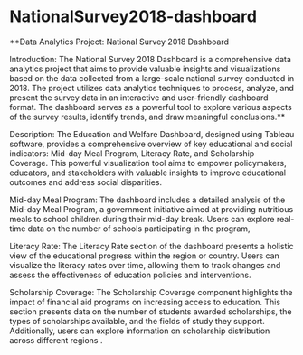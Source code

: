 # NationalSurvey2018-dashboard
**Data Analytics Project: National Survey 2018 Dashboard

Introduction:
The National Survey 2018 Dashboard is a comprehensive data analytics project that aims to provide valuable insights and visualizations based on the data collected from a large-scale national survey conducted in 2018. The project utilizes data analytics techniques to process, analyze, and present the survey data in an interactive and user-friendly dashboard format. The dashboard serves as a powerful tool to explore various aspects of the survey results, identify trends, and draw meaningful conclusions.**

Description:
The Education and Welfare Dashboard, designed using Tableau software, provides a comprehensive overview of key educational and social indicators: Mid-day Meal Program, Literacy Rate, and Scholarship Coverage. This powerful visualization tool aims to empower policymakers, educators, and stakeholders with valuable insights to improve educational outcomes and address social disparities.

Mid-day Meal Program:
The dashboard includes a detailed analysis of the Mid-day Meal Program, a government initiative aimed at providing nutritious meals to school children during their mid-day break. Users can explore real-time data on the number of schools participating in the program, 

Literacy Rate:
The Literacy Rate section of the dashboard presents a holistic view of the educational progress within the region or country. Users can visualize the literacy rates over time, allowing them to track changes and assess the effectiveness of education policies and interventions.

Scholarship Coverage:
The Scholarship Coverage component highlights the impact of financial aid programs on increasing access to education. This section presents data on the number of students awarded scholarships, the types of scholarships available, and the fields of study they support. Additionally, users can explore information on scholarship distribution across different regions .
